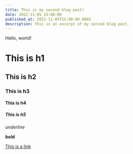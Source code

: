 ```yaml
---
title: This is my second blog post!
date: 2022-11-05 15:00:00
published_at: 2022-11-05T15:00:00.000Z
description: This is an excerpt of my second blog post.
---
```


Hello, world!

# This is h1

## This is h2

### This is h3

#### This is h4

##### This is h5

_underline_

**bold**

[This is a link](#)
